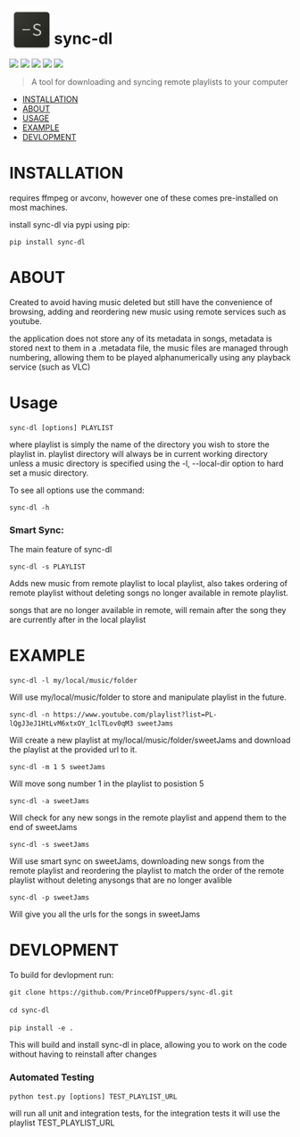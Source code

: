 <img align="left" width="80" height="80" src="https://raw.githubusercontent.com/PrinceOfPuppers/sync-dl/main/icon.png">

# sync-dl
<p>
<img src="https://img.shields.io/pypi/dm/sync-dl">
<img src="https://img.shields.io/pypi/l/sync-dl">
<img src="https://img.shields.io/pypi/v/sync-dl">
<img src="https://img.shields.io/badge/python-%E2%89%A53.6-blue">
<img src="https://travis-ci.com/PrinceOfPuppers/sync-dl.svg?branch=main">

</p>



> A tool for downloading and syncing remote playlists to your computer
- [INSTALLATION](#INSTALLATION)
- [ABOUT](#ABOUT)
- [USAGE](#USAGE)
- [EXAMPLE](#EXAMPLE)
- [DEVLOPMENT](#DEVLOPMENT)


# INSTALLATION
requires ffmpeg or avconv, however one of these comes pre-installed on most machines. 

install sync-dl via pypi using pip:
``` 
pip install sync-dl
```

# ABOUT
Created to avoid having music deleted but still have the convenience of browsing, adding and reordering new music using remote services such as youtube.

the application does not store any of its metadata in songs, metadata is stored next to them in a .metadata file, the music files are managed through numbering, allowing them to be played alphanumerically using any playback service (such as VLC)


# Usage
```
sync-dl [options] PLAYLIST
```
where playlist is simply the name of the directory you wish to store the playlist in. playlist directory will always be in current working directory unless a music directory is specified using the -l, --local-dir option to hard set a music directory.

To see all options use the command:
```
sync-dl -h
```

### Smart Sync:
The main feature of sync-dl
```
sync-dl -s PLAYLIST
```
Adds new music from remote playlist to local playlist, also takes ordering of remote playlist
without deleting songs no longer available in remote playlist.

songs that are no longer available in remote, will remain after the song they are currently after
in the local playlist


# EXAMPLE
```
sync-dl -l my/local/music/folder
```
Will use my/local/music/folder to store and manipulate playlist in the future.
```
sync-dl -n https://www.youtube.com/playlist?list=PL-lQgJ3eJ1HtLvM6xtxOY_1clTLov0qM3 sweetJams
```
Will create a new playlist at my/local/music/folder/sweetJams and
download the playlist at the provided url to it.

```
sync-dl -m 1 5 sweetJams
```
Will move song number 1 in the playlist to posistion 5
```
sync-dl -a sweetJams
```
Will check for any new songs in the remote playlist and append them to the end of sweetJams
```
sync-dl -s sweetJams
```
Will use smart sync on sweetJams, downloading new songs from the remote playlist and reordering the playlist to match the order of the remote playlist without deleting anysongs that are no longer avalible
```
sync-dl -p sweetJams
```
Will give you all the urls for the songs in sweetJams


# DEVLOPMENT
To build for devlopment run:
```
git clone https://github.com/PrinceOfPuppers/sync-dl.git

cd sync-dl

pip install -e .
```
This will build and install sync-dl in place, allowing you to work on the code without having to reinstall after changes

### Automated Testing
```
python test.py [options] TEST_PLAYLIST_URL
```
will run all unit and integration tests, for the integration tests it will use the playlist TEST_PLAYLIST_URL
